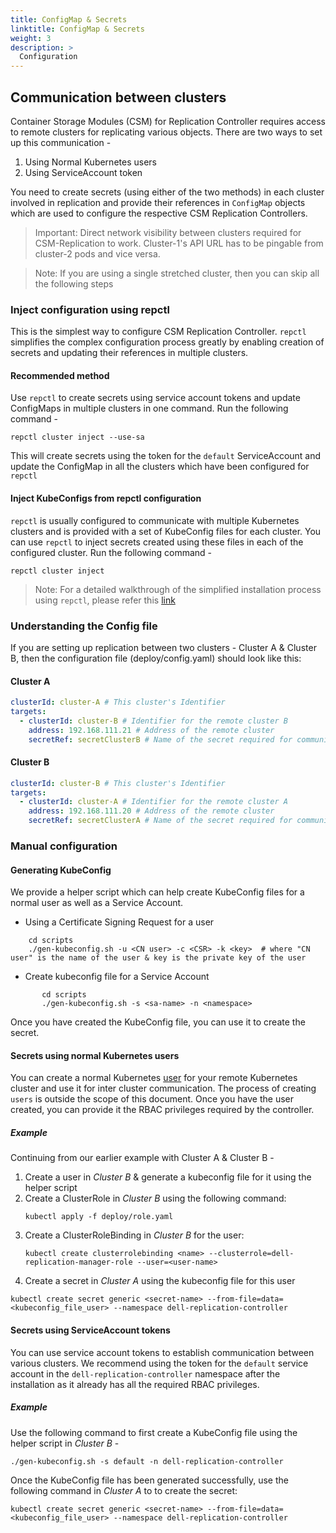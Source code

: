 ```yaml
---
title: ConfigMap & Secrets
linktitle: ConfigMap & Secrets
weight: 3
description: >
  Configuration
---
```


##  Communication between clusters
Container Storage Modules (CSM) for Replication Controller requires access to remote clusters for replicating various objects. There are two ways to set up this communication -
1. Using Normal Kubernetes users
2. Using ServiceAccount token

You need to create secrets (using either of the two methods) in each cluster involved in replication and provide their references in `ConfigMap` objects which are used to configure
the respective CSM Replication Controllers.

>Important: Direct network visibility between clusters required for CSM-Replication to work.
> Cluster-1's API URL has to be pingable from cluster-2 pods and vice versa. 


>Note: If you are using a single stretched cluster, then you can skip all the following steps

### Inject configuration using repctl
This is the simplest way to configure CSM Replication Controller.
`repctl` simplifies the complex configuration process greatly by enabling creation of secrets and updating their references in multiple clusters.

#### Recommended method
Use `repctl` to create secrets using service account tokens and update ConfigMaps in multiple clusters in one command.
Run the following command -
```shell
repctl cluster inject --use-sa
```
This will create secrets using the token for the `default` ServiceAccount and update the ConfigMap in all the clusters
which have been configured for `repctl`

#### Inject KubeConfigs from repctl configuration
`repctl` is usually configured to communicate with multiple Kubernetes clusters and is provided with a set of KubeConfig files for each cluster.
You can use `repctl` to inject secrets created using these files in each of the configured cluster.
Run the following command -
```shell
repctl cluster inject
```

>Note: For a detailed walkthrough of the simplified installation process using `repctl`, please refer this [link](../install-repctl)

### Understanding the Config file
If you are setting up replication between two clusters - Cluster A & Cluster B, then the configuration file (deploy/config.yaml) should look like this:

#### Cluster A
```yaml
clusterId: cluster-A # This cluster's Identifier
targets: 
  - clusterId: cluster-B # Identifier for the remote cluster B
    address: 192.168.111.21 # Address of the remote cluster
    secretRef: secretClusterB # Name of the secret required for communication with Cluster B
```
#### Cluster B
```yaml
clusterId: cluster-B # This cluster's Identifier
targets: 
  - clusterId: cluster-A # Identifier for the remote cluster A
    address: 192.168.111.20 # Address of the remote cluster
    secretRef: secretClusterA # Name of the secret required for communication with Cluster A
```

### Manual configuration

#### Generating KubeConfig
We provide a helper script which can help create KubeConfig files for a normal user as well as a Service Account.
* Using a Certificate Signing Request for a user
```shell
    cd scripts
    ./gen-kubeconfig.sh -u <CN user> -c <CSR> -k <key>  # where "CN user" is the name of the user & key is the private key of the user
```
* Create kubeconfig file for a Service Account
```shell
       cd scripts
       ./gen-kubeconfig.sh -s <sa-name> -n <namespace>       
```
Once you have created the KubeConfig file, you can use it to create the secret.

#### Secrets using normal Kubernetes users
You can create a normal Kubernetes [user](https://kubernetes.io/docs/reference/access-authn-authz/authentication/#users-in-kubernetes) for your remote
Kubernetes cluster and use it for inter cluster communication.  The process of creating `users` is outside the scope of this document.
Once you have the user created, you can provide it the RBAC privileges required by the controller.

##### Example
Continuing from our earlier example with Cluster A & Cluster B -
1. Create a user in _Cluster B_ & generate a kubeconfig file for it using the helper script
2. Create a ClusterRole in _Cluster B_ using the following command:
    ```shell
    kubectl apply -f deploy/role.yaml
    ```
3. Create a ClusterRoleBinding in _Cluster B_ for the user:
   ```shell
   kubectl create clusterrolebinding <name> --clusterrole=dell-replication-manager-role --user=<user-name>
   ```
4. Create a secret in _Cluster A_ using the kubeconfig file for this user
```shell
kubectl create secret generic <secret-name> --from-file=data=<kubeconfig_file_user> --namespace dell-replication-controller
```

#### Secrets using ServiceAccount tokens
You can use service account tokens to establish communication between various clusters.
We recommend using the token for the `default` service account in the `dell-replication-controller` namespace after the installation as it
already has all the required RBAC privileges.

##### Example
Use the following command to first create a KubeConfig file using the helper script in _Cluster B_ -
```shell
./gen-kubeconfig.sh -s default -n dell-replication-controller
```
Once the KubeConfig file has been generated successfully, use the following command in _Cluster A_ to to create the secret:
```shell
kubectl create secret generic <secret-name> --from-file=data=<kubeconfig_file_user> --namespace dell-replication-controller
```
